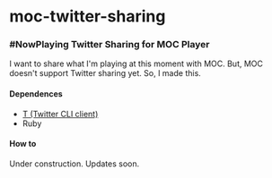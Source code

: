 # moc-twitter-sharing
### #NowPlaying Twitter Sharing for MOC Player

I want to share what I'm playing at this moment with MOC. But, MOC doesn't support Twitter sharing yet. So, I made this.

#### Dependences

* [T (Twitter CLI client)](http://sferik.github.io/t/)
* Ruby

#### How to

Under construction. Updates soon.
